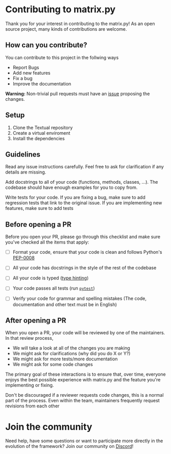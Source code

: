 # Contributing to matrix.py
Thank you for your interest in contributing to the matrix.py! As an open source project, many kinds of contributions are welcome.

## How can you contribute?
You can contribute to this project in the follwing ways

- Report Bugs
- Add new features
- Fix a bug
- Improve the documentation

**Warning:** Non-trivial pull requests must have an [issue](https://github.com/Code-Society-Lab/matrixpy/issues) proposing the changes.

## Setup
1. Clone the Textual repository
2. Create a virtual enviroment
3. Install the dependencies

## Guidelines
Read any issue instructions carefully. Feel free to ask for clarification if any details are missing.

Add docstrings to all of your code (functions, methods, classes, ...). The codebase should have enough examples for you to copy from.

Write tests for your code.
    If you are fixing a bug, make sure to add regression tests that link to the original issue.
    If you are implementing new features, make sure to add tests

## Before opening a PR

Before you open your PR, please go through this checklist and make sure you've checked all the items that apply:

- [ ] Format your code, ensure that your code is clean and follows Python's [PEP-0008](https://www.python.org/dev/peps/pep-0008/)
- [ ] All your code has docstrings in the style of the rest of the codebase
- [ ] All your code is typed ([type hinting](https://docs.python.org/3/library/typing.html))
- [ ] Your code passes all tests (run [`pytest`](https://docs.pytest.org/en/stable/))
- [ ] Verify your code for grammar and spelling mistakes (The code, documentation and other text must be in English)


## After opening a PR
When you open a PR, your code will be reviewed by one of the maintainers. In that review process,

- We will take a look at all of the changes you are making
- We might ask for clarifications (why did you do X or Y?)
- We might ask for more tests/more documentation
- We might ask for some code changes

The primary goal of these interactions is to ensure that, over time, everyone enjoys the best possible experience with matrix.py and the feature you're implementing or fixing.

Don't be discouraged if a reviewer requests code changes, this is a normal part of the process. Even within the team, maintainers frequently request revisions from each other

# Join the community
Need help, have some questions or want to participate more directly in the evolution of the framework? Join our community on [Discord](https://discord.gg/6GEF9H9m)!
